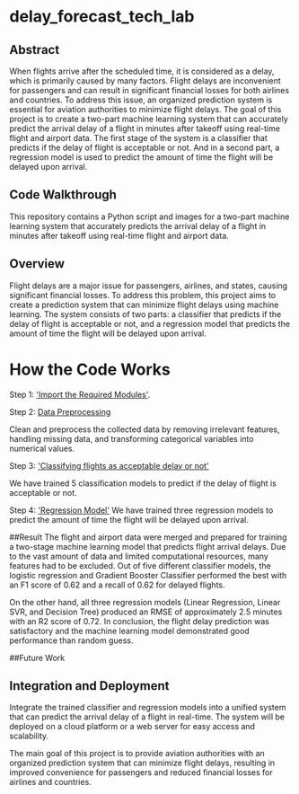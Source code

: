 # delay_forecast_tech_lab

## Abstract

When flights arrive after the scheduled time, it is considered as a delay, which is primarily caused by many factors. Flight delays are inconvenient for passengers and can result in significant financial losses for both airlines and countries. To address this issue, an organized prediction system is essential for aviation authorities to minimize flight delays. The goal of this project is to create a two-part machine learning system that can accurately predict the arrival delay of a flight in minutes after takeoff using real-time flight and airport data. The first stage of the system is a classifier that predicts if the delay of flight is acceptable or not. And in a second part, a regression model is used to predict the amount of time the flight will be delayed upon arrival.

## Code Walkthrough
This repository contains a Python script and images for a two-part machine learning system that accurately predicts the arrival delay of a flight in minutes after takeoff using real-time flight and airport data.

## Overview

Flight delays are a major issue for passengers, airlines, and states, causing significant financial losses. To address this problem, this project aims to create a prediction system that can minimize flight delays using machine learning. The system consists of two parts: a classifier that predicts if the delay of flight is acceptable or not, and a regression model that predicts the amount of time the flight will be delayed upon arrival.

# How the Code Works
Step 1: ['Import the Required Modules'](./modules.ipynb). 

Step 2: [Data Preprocessing](./Cleaning_flightdelay_sbhusal.ipynb)

Clean and preprocess the collected data by removing irrelevant features, handling missing data,
and transforming categorical variables into numerical values.

Step 3: ['Classifying flights as acceptable delay or not'](./classifier_many_models_jan_mf.ipynb)

We have trained 5 classification models to predict if the delay of flight is acceptable or not.

Step 4: ['Regression Model'](./Flight_Delay_Prediction_complete.ipynb)
We have trained three regression models to predict the amount of time the flight will be delayed upon arrival.

##Result
The flight and airport data were merged and prepared for training a two-stage machine learning model that predicts flight arrival delays. Due to the vast amount of data and limited computational resources, many features had to be excluded. Out of five different classifier models, the logistic regression and Gradient Booster Classifier performed the best with an F1 score of 0.62 and a recall of 0.62 for delayed flights.

On the other hand, all three regression models (Linear Regression, Linear SVR, and Decision Tree) produced an RMSE of approximately 2.5 minutes with an R2 score of 0.72. In conclusion, the flight delay prediction was satisfactory and the machine learning model demonstrated good performance than random guess.


##Future Work
## Integration and Deployment
Integrate the trained classifier and regression models into a unified system that can predict the arrival delay of a flight in real-time. The system will be deployed on a cloud platform or a web server for easy access and scalability.

The main goal of this project is to provide aviation authorities with an organized prediction system that can minimize flight delays, resulting in improved convenience for passengers and reduced financial losses for airlines and countries.



